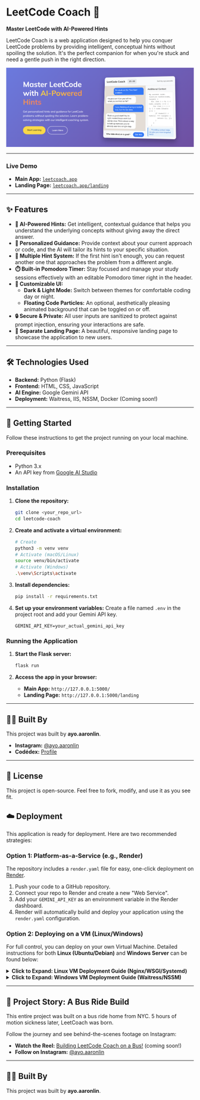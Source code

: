 # LeetCode Coach 🤖

**Master LeetCode with AI-Powered Hints**

LeetCode Coach is a web application designed to help you conquer LeetCode problems by providing intelligent, conceptual hints without spoiling the solution. It's the perfect companion for when you're stuck and need a gentle push in the right direction.

![LeetCode Coach Preview](static/img/landing.png) 

---

### **Live Demo**

*   **Main App:** [`leetcoach.app`](https://leetcoach.app)
*   **Landing Page:** [`leetcoach.app/landing`](https://leetcoach.app/landing)

---

## ✨ Features

*   **🤖 AI-Powered Hints:** Get intelligent, contextual guidance that helps you understand the underlying concepts without giving away the direct answer.
*   **🎯 Personalized Guidance:** Provide context about your current approach or code, and the AI will tailor its hints to your specific situation.
*   **🔄 Multiple Hint System:** If the first hint isn't enough, you can request another one that approaches the problem from a different angle.
*   **⏱️ Built-in Pomodoro Timer:** Stay focused and manage your study sessions effectively with an editable Pomodoro timer right in the header.
*   **🎨 Customizable UI:**
    *   **Dark & Light Mode:** Switch between themes for comfortable coding day or night.
    *   **Floating Code Particles:** An optional, aesthetically pleasing animated background that can be toggled on or off.
*   **🔒 Secure & Private:** All user inputs are sanitized to protect against prompt injection, ensuring your interactions are safe.
*   **🚀 Separate Landing Page:** A beautiful, responsive landing page to showcase the application to new users.

---

## 🛠️ Technologies Used

*   **Backend:** Python (Flask)
*   **Frontend:** HTML, CSS, JavaScript
*   **AI Engine:** Google Gemini API
*   **Deployment:** Waitress, IIS, NSSM, Docker (Coming soon!)

---

## 🚀 Getting Started

Follow these instructions to get the project running on your local machine.

### **Prerequisites**

*   Python 3.x
*   An API key from [Google AI Studio](https://makersuite.google.com/app/apikey)

### **Installation**

1.  **Clone the repository:**
    ```bash
    git clone <your_repo_url>
    cd leetcode-coach
    ```

2.  **Create and activate a virtual environment:**
    ```bash
    # Create
    python3 -m venv venv
    # Activate (macOS/Linux)
    source venv/bin/activate
    # Activate (Windows)
    .\venv\Scripts\activate
    ```

3.  **Install dependencies:**
    ```bash
    pip install -r requirements.txt
    ```

4.  **Set up your environment variables:**
    Create a file named `.env` in the project root and add your Gemini API key.
    ```
    GEMINI_API_KEY=your_actual_gemini_api_key
    ```

### **Running the Application**

1.  **Start the Flask server:**
    ```bash
    flask run
    ```

2.  **Access the app in your browser:**
    *   **Main App:** `http://127.0.0.1:5000/`
    *   **Landing Page:** `http://127.0.0.1:5000/landing`

---

## 🧑‍💻 Built By

This project was built by **ayo.aaronlin**.

*   **Instagram:** [@ayo.aaronlin](https://www.instagram.com/ayo.aaronlin)
*   **Codédex:** [Profile](https://www.codedex.io/?utm_source=aaron&utm_medium=social_media&utm_campaign=ugc_creator_program)

---

## 📜 License

This project is open-source. Feel free to fork, modify, and use it as you see fit.

## ☁️ Deployment

This application is ready for deployment. Here are two recommended strategies:

### **Option 1: Platform-as-a-Service (e.g., Render)**

The repository includes a `render.yaml` file for easy, one-click deployment on [Render](https://render.com).

1.  Push your code to a GitHub repository.
2.  Connect your repo to Render and create a new "Web Service".
3.  Add your `GEMINI_API_KEY` as an environment variable in the Render dashboard.
4.  Render will automatically build and deploy your application using the `render.yaml` configuration.

### **Option 2: Deploying on a VM (Linux/Windows)**

For full control, you can deploy on your own Virtual Machine. Detailed instructions for both **Linux (Ubuntu/Debian)** and **Windows Server** can be found below:

<details>
<summary><b>Click to Expand: Linux VM Deployment Guide (Nginx/WSGI/Systemd)</b></summary>

1.  **Install Packages:**
    ```bash
    sudo apt update
    sudo apt install python3-pip python3-venv nginx git -y
    ```
2.  **Clone Repo & Setup Environment:**
    ```bash
    git clone <your_repo_url> leetcoach && cd leetcoach
    python3 -m venv venv && source venv/bin/activate
    pip install -r requirements.txt
    echo "GEMINI_API_KEY=..." > .env
    ```
3.  **Create Systemd Service:** Create `/etc/systemd/system/leetcoach.service` to manage the application process.
4.  **Configure Nginx:** Set up Nginx as a reverse proxy to forward requests to the WSGI server and serve static files.
5.  **Start Services & Configure Firewall.**

*(For a complete walkthrough, refer to the detailed guide provided in our chat history).*

</details>

<details>
<summary><b>Click to Expand: Windows VM Deployment Guide (Waitress/NSSM)</b></summary>

This guide uses **Waitress** as the WSGI server and **NSSM (the Non-Sucking Service Manager)** to create a reliable Windows Service that runs in the background.

1.  **Prerequisites:**
    *   Install [Python](https://www.python.org/downloads/windows/) (ensure you check "Add Python to PATH").
    *   Install [Git for Windows](https://git-scm.com/download/win).
    *   Download [NSSM](https://nssm.cc/download) and place `nssm.exe` in a PATH directory (e.g., `C:\Windows\System32`).

2.  **Clone Repo & Setup Environment (in PowerShell as Admin):**
    ```powershell
    cd C:\
    git clone <your_repo_url> leetcoach && cd leetcoach
    python -m venv venv
    .\venv\Scripts\activate
    pip install -r requirements.txt
    pip install waitress
    # Create your .env file here
    ```

3.  **Create Windows Service with NSSM:**
    ```powershell
    nssm install leetcoach
    ```
    This opens the NSSM GUI. Configure the following tabs:
    *   **Application Tab:**
        *   **Path:** `C:\leetcoach\venv\Scripts\python.exe`
        *   **Startup directory:** `C:\leetcoach`
        *   **Arguments:** `-m waitress --host 0.0.0.0 --port 80 app:app`
    *   **Environment Tab:**
        *   Add your API key: `GEMINI_API_KEY=your_actual_gemini_api_key`
    *   Click **Install service**.

4.  **Start the Service & Configure Firewall:**
    ```powershell
    nssm start leetcoach
    ```
    *   Open **Windows Defender Firewall** and create a new **Inbound Rule** to allow TCP traffic on **Port 80**.

</details>

---

## 🚌 Project Story: A Bus Ride Build

This entire project was built on a bus ride home from NYC. 5 hours of motion sickness later, LeetCoach was born.

Follow the journey and see behind-the-scenes footage on Instagram:

*   **Watch the Reel:** [Building LeetCode Coach on a Bus!](https://www.instagram.com/ayo.aaronlin/reels/) (coming soon!)
*   **Follow on Instagram:** [@ayo.aaronlin](https://www.instagram.com/ayo.aaronlin)

---

## 🧑‍💻 Built By

This project was built by **ayo.aaronlin**.